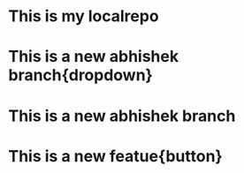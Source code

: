 # This is my localrepo

# This is a new abhishek branch{dropdown}

# This is a new abhishek branch
# This is a new featue{button}

